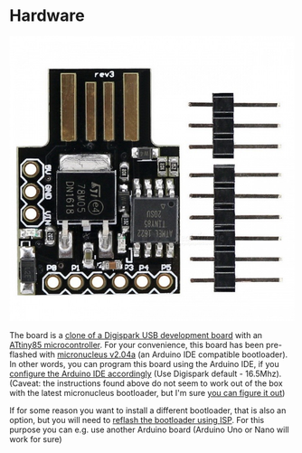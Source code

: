 # Hardware 

![Clone of Digispark ATtiny85 USB development board][image]

The board is a [clone of a Digispark USB development board][board] with an
[ATtiny85 microcontroller][attiny85]. For your convenience, this board has been
pre-flashed with [micronucleus v2.04a][micronucleus] (an Arduino IDE compatible
bootloader).  In other words, you can program this board using the Arduino IDE,
if you [configure the Arduino IDE accordingly][digistump] (Use Digispark
default - 16.5Mhz).  (Caveat: the instructions found above do not seem to work
out of the box with the latest micronucleus bootloader, but I'm sure [you can
figure it out][reflash])

If for some reason you want to install a different bootloader, that is also an
option, but you will need to [reflash the bootloader using ISP][reflash]. For
this purpose you can e.g. use another Arduino board (Arduino Uno or Nano will
work for sure)

[board]: http://pan.baidu.com/s/1dD0Do57
[digistump]: https://digistump.com/wiki/digispark/tutorials/connecting
[attiny85]: http://ww1.microchip.com/downloads/en/DeviceDoc/Atmel-2586-AVR-8-bit-Microcontroller-ATtiny25-ATtiny45-ATtiny85_Datasheet.pdf
[micronucleus]: https://github.com/micronucleus/micronucleus
[reflash]: http://westsideelectronics.com/attiny85-easy/
[image]: board.jpg
